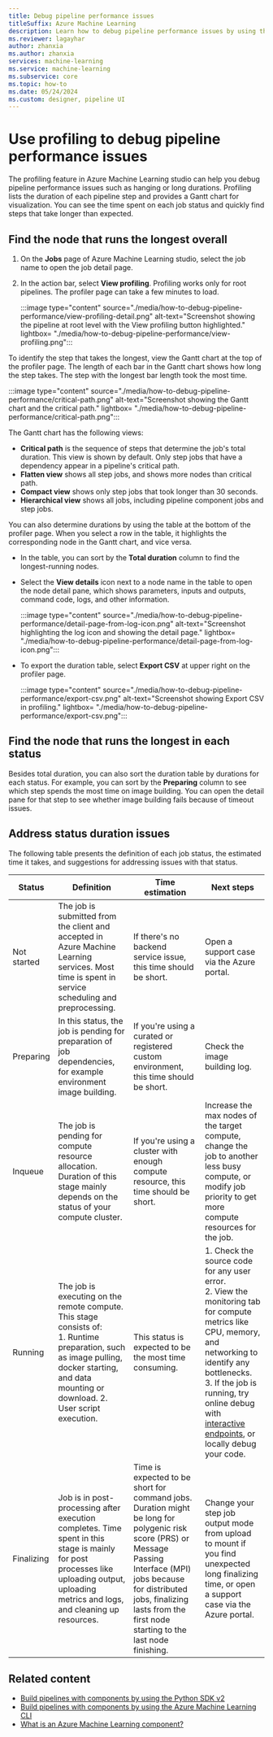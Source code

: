 ```yaml
---
title: Debug pipeline performance issues
titleSuffix: Azure Machine Learning
description: Learn how to debug pipeline performance issues by using the profile feature in Azure Machine Learning studio.
ms.reviewer: lagayhar
author: zhanxia
ms.author: zhanxia
services: machine-learning
ms.service: machine-learning
ms.subservice: core
ms.topic: how-to
ms.date: 05/24/2024
ms.custom: designer, pipeline UI
---
```

# Use profiling to debug pipeline performance issues

The profiling feature in Azure Machine Learning studio can help you debug pipeline performance issues such as hanging or long durations. Profiling lists the duration of each pipeline step and provides a Gantt chart for visualization. You can see the time spent on each job status and quickly find steps that take longer than expected.

## Find the node that runs the longest overall

1. On the **Jobs** page of Azure Machine Learning studio, select the job name to open the job detail page.
1. In the action bar, select **View profiling**. Profiling works only for root pipelines. The profiler page can take a few minutes to load.

   :::image type="content" source="./media/how-to-debug-pipeline-performance/view-profiling-detail.png" alt-text="Screenshot showing the pipeline at root level with the View profiling button highlighted." lightbox= "./media/how-to-debug-pipeline-performance/view-profiling.png":::

To identify the step that takes the longest, view the Gantt chart at the top of the profiler page. The length of each bar in the Gantt chart shows how long the step takes. The step with the longest bar length took the most time.

:::image type="content" source="./media/how-to-debug-pipeline-performance/critical-path.png" alt-text="Screenshot showing the Gantt chart and the critical path." lightbox= "./media/how-to-debug-pipeline-performance/critical-path.png":::

The Gantt chart has the following views:

- **Critical path** is the sequence of steps that determine the job's total duration. This view is shown by default. Only step jobs that have a dependency appear in a pipeline's critical path.
- **Flatten view** shows all step jobs, and shows more nodes than critical path.
- **Compact view** shows only step jobs that took longer than 30 seconds.
- **Hierarchical view** shows all jobs, including pipeline component jobs and step jobs.

You can also determine durations by using the table at the bottom of the profiler page. When you select a row in the table, it highlights the corresponding node in the Gantt chart, and vice versa.

- In the table, you can sort by the **Total duration** column to find the longest-running nodes.
- Select the **View details** icon next to a node name in the table to open the node detail pane, which shows parameters, inputs and outputs, command code, logs, and other information.

  :::image type="content" source="./media/how-to-debug-pipeline-performance/detail-page-from-log-icon.png" alt-text="Screenshot highlighting the log icon and showing the detail page." lightbox= "./media/how-to-debug-pipeline-performance/detail-page-from-log-icon.png":::

- To export the duration table, select **Export CSV** at upper right on the profiler page.

  :::image type="content" source="./media/how-to-debug-pipeline-performance/export-csv.png" alt-text="Screenshot showing Export CSV in profiling." lightbox= "./media/how-to-debug-pipeline-performance/export-csv.png":::

## Find the node that runs the longest in each status

Besides total duration, you can also sort the duration table by durations for each status. For example, you can sort by the **Preparing** column to see which step spends the most time on image building. You can open the detail pane for that step to see whether image building fails because of timeout issues.

## Address status duration issues

The following table presents the definition of each job status, the estimated time it takes, and suggestions for addressing issues with that status.

| Status | Definition | Time estimation | Next steps |
|------|--------------|-------------|----------|
| Not started | The job is submitted from the client and accepted in Azure Machine Learning services. Most time is spent in service scheduling and preprocessing. | If there's no backend service issue, this time should be short.| Open a support case via the Azure portal. |
|Preparing | In this status, the job is pending for preparation of job dependencies, for example environment image building.| If you're using a curated or registered custom environment, this time should be short. | Check the image building log. |
|Inqueue | The job is pending for compute resource allocation. Duration of this stage mainly depends on the status of your compute cluster.| If you're using a cluster with enough compute resource, this time should be short. | Increase the max nodes of the target compute, change the job to another less busy compute, or modify job priority to get more compute resources for the job. |
|Running | The job is executing on the remote compute. This stage consists of: <br> 1. Runtime preparation, such as image pulling, docker starting, and data mounting or download. 2. User script execution. | This status is expected to be the most time consuming. | 1. Check the source code for any user error. <br>  2. View the monitoring tab for compute metrics like CPU, memory, and networking to identify any bottlenecks. <br> 3. If the job is running, try online debug with [interactive endpoints](how-to-interactive-jobs.md), or locally debug your code. |
| Finalizing | Job is in post-processing after execution completes. Time spent in this stage is mainly for post processes like uploading output, uploading metrics and logs, and cleaning up resources.| Time is expected to be short for command jobs. Duration might be long for polygenic risk score (PRS) or Message Passing Interface (MPI) jobs because for distributed jobs, finalizing lasts from the first node starting to the last node finishing. | Change your step job output mode from upload to mount if you find unexpected long finalizing time, or open a support case via the Azure portal. |

## Related content

- [Build pipelines with components by using the Python SDK v2](./how-to-create-component-pipeline-python.md)
- [Build pipelines with components by using the Azure Machine Learning CLI](./how-to-create-component-pipelines-cli.md)
- [What is an Azure Machine Learning component?](./concept-component.md)